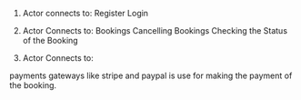 1. Actor connects to:
Register
Login

2. Actor Connects  to:
Bookings
Cancelling Bookings
Checking the Status of the Booking

3. Actor Connects to:

payments gateways like stripe and paypal is use for making the payment of the booking.